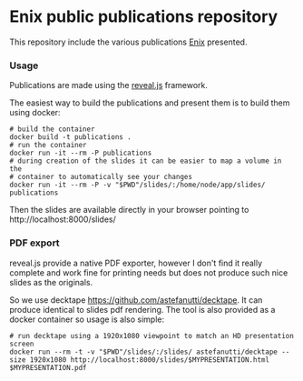 # Enix public publications repository


This repository include the various publications [Enix](http://enix.io) presented.

### Usage

Publications are made using the [reveal.js](http://revealjs.com) framework.


The easiest way to build the publications and present them is to build them using docker:

```
# build the container
docker build -t publications .
# run the container
docker run -it --rm -P publications
# during creation of the slides it can be easier to map a volume in the
# container to automatically see your changes
docker run -it --rm -P -v "$PWD"/slides/:/home/node/app/slides/ publications
```

Then the slides are available directly in your browser pointing to http://localhost:8000/slides/

### PDF export

reveal.js provide a native PDF exporter, however I don't find it really complete and work fine for printing needs but does not produce such nice slides as the originals.

So we use decktape https://github.com/astefanutti/decktape. It can produce identical to slides pdf rendering. The tool is also provided as a docker container so usage is also simple:

```
# run decktape using a 1920x1080 viewpoint to match an HD presentation screen
docker run --rm -t -v "$PWD"/slides/:/slides/ astefanutti/decktape --size 1920x1080 http://localhost:8000/slides/$MYPRESENTATION.html $MYPRESENTATION.pdf
```
